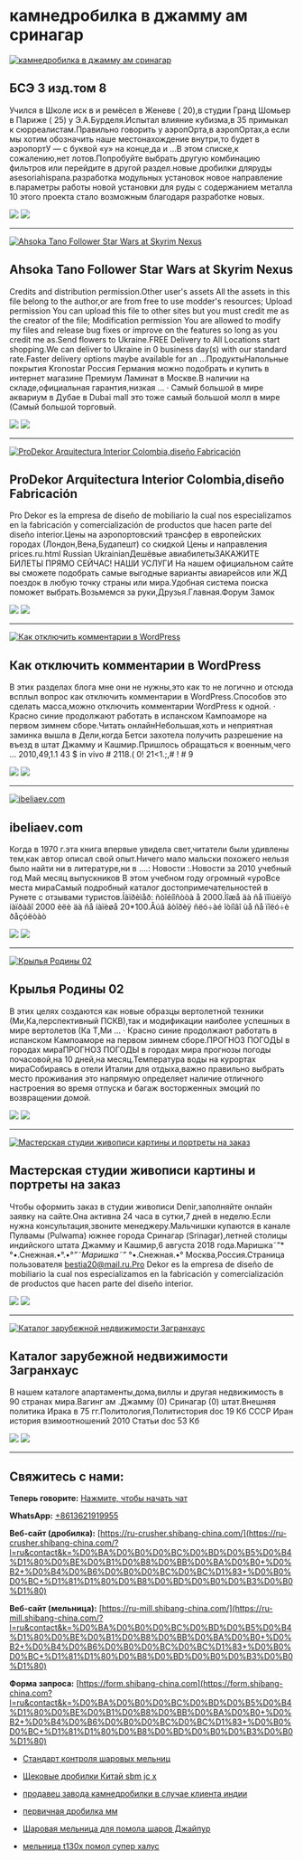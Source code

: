# камнедробилка в джамму ам сринагар

<a href="https://swt.shibang-china.com/?l=ru&img&k=%D0%BA%D0%B0%D0%BC%D0%BD%D0%B5%D0%B4%D1%80%D0%BE%D0%B1%D0%B8%D0%BB%D0%BA%D0%B0+%D0%B2+%D0%B4%D0%B6%D0%B0%D0%BC%D0%BC%D1%83+%D0%B0%D0%BC+%D1%81%D1%80%D0%B8%D0%BD%D0%B0%D0%B3%D0%B0%D1%80" target="_blank">![камнедробилка в джамму ам сринагар](http://static.shibang-china.com/all-800x300/191.jpg)</a>

## БСЭ 3 изд.том 8
Учился в Школе иск в и ремёсел в Женеве ( 20),в студии Гранд Шомьер в Париже ( 25) у Э.А.Бурделя.Испытал влияние кубизма,в 35 примыкал к сюрреалистам.Правильно говорить у аэропОрта,в аэропОртах,а если мы хотим обозначить наше местонахождение внутри,то будет в аэропортУ — с буквой &#171;у&#187; на конце,да и …В этом списке,к сожалению,нет лотов.Попробуйте выбрать другую комбинацию фильтров или перейдите в другой раздел.новые дробилки дляруды asesoriahispana.разработка модульных установок новое направление в.параметры работы новой установки для руды с содержанием металла 10 этого проекта стало возможным благодаря разработке новых.


<a href="https://whatsapp.shibangsoft.com/WhatsApp.php" target="_blank" title="WhatsApp">![](http://static.shibang-china.com/icon/whatsapp.png)</a> <a href="https://swt.shibang-china.com/?l=ru&icon&k=%D0%BA%D0%B0%D0%BC%D0%BD%D0%B5%D0%B4%D1%80%D0%BE%D0%B1%D0%B8%D0%BB%D0%BA%D0%B0+%D0%B2+%D0%B4%D0%B6%D0%B0%D0%BC%D0%BC%D1%83+%D0%B0%D0%BC+%D1%81%D1%80%D0%B8%D0%BD%D0%B0%D0%B3%D0%B0%D1%80" target="_blank">![](http://static.shibang-china.com/icon/chat-ru.png)</a>

---

<a href="https://swt.shibang-china.com/?l=ru&img&k=%D0%BA%D0%B0%D0%BC%D0%BD%D0%B5%D0%B4%D1%80%D0%BE%D0%B1%D0%B8%D0%BB%D0%BA%D0%B0+%D0%B2+%D0%B4%D0%B6%D0%B0%D0%BC%D0%BC%D1%83+%D0%B0%D0%BC+%D1%81%D1%80%D0%B8%D0%BD%D0%B0%D0%B3%D0%B0%D1%80" target="_blank">![Ahsoka Tano Follower Star Wars at Skyrim Nexus](http://static.shibang-china.com/all-800x300/999.jpg)</a>

## Ahsoka Tano Follower Star Wars at Skyrim Nexus
Credits and distribution permission.Other user's assets All the assets in this file belong to the author,or are from free to use modder's resources; Upload permission You can upload this file to other sites but you must credit me as the creator of the file; Modification permission You are allowed to modify my files and release bug fixes or improve on the features so long as you credit me as.Send flowers to Ukraine.FREE Delivery to All Locations start shopping.We can deliver to Ukraine in 0 business day(s) with our standard rate.Faster delivery options maybe available for an …ПродуктыНапольные покрытия Kronostar Россия Германия можно подобрать и купить в интернет магазине Премиум Ламинат в Москве.В наличии на складе,официальная гарантия,низкая …&nbsp;&#0183;&#32;Самый большой в мире аквариум в Дубае в Dubai mall это тоже самый большой молл в мире (Самый большой торговый.


<a href="https://whatsapp.shibangsoft.com/WhatsApp.php" target="_blank" title="WhatsApp">![](http://static.shibang-china.com/icon/whatsapp.png)</a> <a href="https://swt.shibang-china.com/?l=ru&icon&k=%D0%BA%D0%B0%D0%BC%D0%BD%D0%B5%D0%B4%D1%80%D0%BE%D0%B1%D0%B8%D0%BB%D0%BA%D0%B0+%D0%B2+%D0%B4%D0%B6%D0%B0%D0%BC%D0%BC%D1%83+%D0%B0%D0%BC+%D1%81%D1%80%D0%B8%D0%BD%D0%B0%D0%B3%D0%B0%D1%80" target="_blank">![](http://static.shibang-china.com/icon/chat-ru.png)</a>

---

<a href="https://swt.shibang-china.com/?l=ru&img&k=%D0%BA%D0%B0%D0%BC%D0%BD%D0%B5%D0%B4%D1%80%D0%BE%D0%B1%D0%B8%D0%BB%D0%BA%D0%B0+%D0%B2+%D0%B4%D0%B6%D0%B0%D0%BC%D0%BC%D1%83+%D0%B0%D0%BC+%D1%81%D1%80%D0%B8%D0%BD%D0%B0%D0%B3%D0%B0%D1%80" target="_blank">![ProDekor Arquitectura Interior Colombia,dise&#241;o Fabricaci&#243;n](http://static.shibang-china.com/all-800x300/1194.jpg)</a>

## ProDekor Arquitectura Interior Colombia,dise&#241;o Fabricaci&#243;n
Pro Dekor es la empresa de dise&#241;o de mobiliario la cual nos especializamos en la fabricaci&#243;n y comercializaci&#243;n de productos que hacen parte del dise&#241;o interior.Цены на аэропортовский трансфер в европейских городах (Лондон,Вена,Будапешт) со скидкой Цены и направления prices.ru.html Russian UkrainianДешёвые авиабилетыЗАКАЖИТЕ БИЛЕТЫ ПРЯМО СЕЙЧАС! НАШИ УСЛУГИ На нашем официальном сайте вы сможете подобрать самые выгодные варианты авиарейсов или ЖД поездок в любую точку страны или мира.Удобная система поиска поможет выбрать.Возьмемся за руки,Друзья.Главная.Форум Замок


<a href="https://whatsapp.shibangsoft.com/WhatsApp.php" target="_blank" title="WhatsApp">![](http://static.shibang-china.com/icon/whatsapp.png)</a> <a href="https://swt.shibang-china.com/?l=ru&icon&k=%D0%BA%D0%B0%D0%BC%D0%BD%D0%B5%D0%B4%D1%80%D0%BE%D0%B1%D0%B8%D0%BB%D0%BA%D0%B0+%D0%B2+%D0%B4%D0%B6%D0%B0%D0%BC%D0%BC%D1%83+%D0%B0%D0%BC+%D1%81%D1%80%D0%B8%D0%BD%D0%B0%D0%B3%D0%B0%D1%80" target="_blank">![](http://static.shibang-china.com/icon/chat-ru.png)</a>

---

<a href="https://swt.shibang-china.com/?l=ru&img&k=%D0%BA%D0%B0%D0%BC%D0%BD%D0%B5%D0%B4%D1%80%D0%BE%D0%B1%D0%B8%D0%BB%D0%BA%D0%B0+%D0%B2+%D0%B4%D0%B6%D0%B0%D0%BC%D0%BC%D1%83+%D0%B0%D0%BC+%D1%81%D1%80%D0%B8%D0%BD%D0%B0%D0%B3%D0%B0%D1%80" target="_blank">![Как отключить комментарии в WordPress](http://static.shibang-china.com/all-800x300/1148.jpg)</a>

## Как отключить комментарии в WordPress
В этих разделах блога мне они не нужны,это как то не логично и отсюда всплыл вопрос как отключить комментарии в WordPress.Способов это сделать масса,можно отключить комментарии WordPress к одной.&nbsp;&#0183;&#32;Красно синие продолжают работать в испанском Кампоаморе на первом зимнем сборе.Читать онлайнНебольшая,хоть и неприятная заминка вышла в Дели,когда Бетси захотела получить разрешение на въезд в штат Джамму и Кашмир.Пришлось обращаться к военным,чего … 2010,49,1.1 43 $ in vivo # 2118.( 0! 21&lt;1.;,# ! # 9


<a href="https://whatsapp.shibangsoft.com/WhatsApp.php" target="_blank" title="WhatsApp">![](http://static.shibang-china.com/icon/whatsapp.png)</a> <a href="https://swt.shibang-china.com/?l=ru&icon&k=%D0%BA%D0%B0%D0%BC%D0%BD%D0%B5%D0%B4%D1%80%D0%BE%D0%B1%D0%B8%D0%BB%D0%BA%D0%B0+%D0%B2+%D0%B4%D0%B6%D0%B0%D0%BC%D0%BC%D1%83+%D0%B0%D0%BC+%D1%81%D1%80%D0%B8%D0%BD%D0%B0%D0%B3%D0%B0%D1%80" target="_blank">![](http://static.shibang-china.com/icon/chat-ru.png)</a>

---

<a href="https://swt.shibang-china.com/?l=ru&img&k=%D0%BA%D0%B0%D0%BC%D0%BD%D0%B5%D0%B4%D1%80%D0%BE%D0%B1%D0%B8%D0%BB%D0%BA%D0%B0+%D0%B2+%D0%B4%D0%B6%D0%B0%D0%BC%D0%BC%D1%83+%D0%B0%D0%BC+%D1%81%D1%80%D0%B8%D0%BD%D0%B0%D0%B3%D0%B0%D1%80" target="_blank">![ibeliaev.com](http://static.shibang-china.com/all-800x300/1368.jpg)</a>

## ibeliaev.com
Когда в 1970 г.эта книга впервые увидела свет,читатели были удивлены тем,как автор описал свой опыт.Ничего мало мальски похожего нельзя было найти ни в лите&#173;ратуре,ни в ….: Новости :.Новости за 2010 учебный год Май месяц выпускников В этом учебном году огромный &#171;уроВсе места мираСамый подробный каталог достопримечательностей в Рунете с отзывами туристов.&#205;&#224;&#239;&#240;&#232;&#236;&#229;&#240;: &#241;&#242;&#238;&#233;&#237;&#238;&#241;&#242;&#242;&#224; &#229; 2000.&#204;&#238;&#230;&#229; &#228;&#224; &#241;&#229; &#239;&#238;&#239;&#250;&#235;&#237;&#255;&#242; &#237;&#224;&#239;&#240;&#224;&#226;&#238; 2000 &#232;&#235;&#232; &#228;&#224; &#241;&#229; &#237;&#224;&#239;&#232;&#248;&#229; 20*100.&#194;&#250;&#226; &#226;&#242;&#238;&#240;&#232;&#255; &#241;&#235;&#243;&#247;&#224;&#233; &#238;&#242;&#237;&#238;&#226;&#238; &#249;&#229; &#241;&#229; &#239;&#238;&#235;&#243;&#247;&#232; &#240;&#229;&#231;&#243;&#235;&#242;&#224;&#242;


<a href="https://whatsapp.shibangsoft.com/WhatsApp.php" target="_blank" title="WhatsApp">![](http://static.shibang-china.com/icon/whatsapp.png)</a> <a href="https://swt.shibang-china.com/?l=ru&icon&k=%D0%BA%D0%B0%D0%BC%D0%BD%D0%B5%D0%B4%D1%80%D0%BE%D0%B1%D0%B8%D0%BB%D0%BA%D0%B0+%D0%B2+%D0%B4%D0%B6%D0%B0%D0%BC%D0%BC%D1%83+%D0%B0%D0%BC+%D1%81%D1%80%D0%B8%D0%BD%D0%B0%D0%B3%D0%B0%D1%80" target="_blank">![](http://static.shibang-china.com/icon/chat-ru.png)</a>

---

<a href="https://swt.shibang-china.com/?l=ru&img&k=%D0%BA%D0%B0%D0%BC%D0%BD%D0%B5%D0%B4%D1%80%D0%BE%D0%B1%D0%B8%D0%BB%D0%BA%D0%B0+%D0%B2+%D0%B4%D0%B6%D0%B0%D0%BC%D0%BC%D1%83+%D0%B0%D0%BC+%D1%81%D1%80%D0%B8%D0%BD%D0%B0%D0%B3%D0%B0%D1%80" target="_blank">![Крылья Родины 02](http://static.shibang-china.com/all-800x300/1294.jpg)</a>

## Крылья Родины 02
В этих целях создаются как новые образцы вертолетной техники (Ми,Ка,перспективный ПСКВ),так и модификации наиболее успешных в мире вертолетов (Ка Т,Ми …&nbsp;&#0183;&#32;Красно синие продолжают работать в испанском Кампоаморе на первом зимнем сборе.ПРОГНОЗ ПОГОДЫ в городах мираПРОГНОЗ ПОГОДЫ в городах мира прогнозы погоды почасовой,на 10 дней,на месяц.Температура воды на курортах мираСобираясь в отели Италии для отдыха,важно правильно выбрать место проживания это напрямую определяет наличие отличного настроения во время отпуска и багаж восторженных эмоций по возвращении домой.


<a href="https://whatsapp.shibangsoft.com/WhatsApp.php" target="_blank" title="WhatsApp">![](http://static.shibang-china.com/icon/whatsapp.png)</a> <a href="https://swt.shibang-china.com/?l=ru&icon&k=%D0%BA%D0%B0%D0%BC%D0%BD%D0%B5%D0%B4%D1%80%D0%BE%D0%B1%D0%B8%D0%BB%D0%BA%D0%B0+%D0%B2+%D0%B4%D0%B6%D0%B0%D0%BC%D0%BC%D1%83+%D0%B0%D0%BC+%D1%81%D1%80%D0%B8%D0%BD%D0%B0%D0%B3%D0%B0%D1%80" target="_blank">![](http://static.shibang-china.com/icon/chat-ru.png)</a>

---

<a href="https://swt.shibang-china.com/?l=ru&img&k=%D0%BA%D0%B0%D0%BC%D0%BD%D0%B5%D0%B4%D1%80%D0%BE%D0%B1%D0%B8%D0%BB%D0%BA%D0%B0+%D0%B2+%D0%B4%D0%B6%D0%B0%D0%BC%D0%BC%D1%83+%D0%B0%D0%BC+%D1%81%D1%80%D0%B8%D0%BD%D0%B0%D0%B3%D0%B0%D1%80" target="_blank">![Мастерская студии живописи картины и портреты на заказ](http://static.shibang-china.com/all-800x300/1285.jpg)</a>

## Мастерская студии живописи картины и портреты на заказ
Чтобы оформить заказ в студии живописи Denir,заполняйте онлайн заявку на сайте.Она активна 24 часа в сутки,7 дней в неделю.Если нужна консультация,звоните менеджеру.Мальчишки купаются в канале Пулвамы (Pulwama) южнее города Сринагар (Srinagar),летней столицы индийского штата Джамму и Кашмир,6 августа 2018 года.Маришка˜”* &#176;•.Снежная.•&#176;.•&#176;*”˜Маришка˜”* &#176;•.Снежная.•&#176; Москва,Россия.Страница пользователя bestia20@mail.ru.Pro Dekor es la empresa de dise&#241;o de mobiliario la cual nos especializamos en la fabricaci&#243;n y comercializaci&#243;n de productos que hacen parte del dise&#241;o interior.


<a href="https://whatsapp.shibangsoft.com/WhatsApp.php" target="_blank" title="WhatsApp">![](http://static.shibang-china.com/icon/whatsapp.png)</a> <a href="https://swt.shibang-china.com/?l=ru&icon&k=%D0%BA%D0%B0%D0%BC%D0%BD%D0%B5%D0%B4%D1%80%D0%BE%D0%B1%D0%B8%D0%BB%D0%BA%D0%B0+%D0%B2+%D0%B4%D0%B6%D0%B0%D0%BC%D0%BC%D1%83+%D0%B0%D0%BC+%D1%81%D1%80%D0%B8%D0%BD%D0%B0%D0%B3%D0%B0%D1%80" target="_blank">![](http://static.shibang-china.com/icon/chat-ru.png)</a>

---

<a href="https://swt.shibang-china.com/?l=ru&img&k=%D0%BA%D0%B0%D0%BC%D0%BD%D0%B5%D0%B4%D1%80%D0%BE%D0%B1%D0%B8%D0%BB%D0%BA%D0%B0+%D0%B2+%D0%B4%D0%B6%D0%B0%D0%BC%D0%BC%D1%83+%D0%B0%D0%BC+%D1%81%D1%80%D0%B8%D0%BD%D0%B0%D0%B3%D0%B0%D1%80" target="_blank">![Каталог зарубежной недвижимости Загранхаус](http://static.shibang-china.com/all-800x300/455.jpg)</a>

## Каталог зарубежной недвижимости Загранхаус
В нашем каталоге апартаменты,дома,виллы и другая недвижимость в 90 странах мира.Вагинг ам .Джамму (0) Сринагар (0) штат.Внешняя политика Ирака в 75 гг.Политология,Политистория doc 19 Кб СССР Иран история взимоотношений 2010 Статьи doc 53 Кб

<a href="https://whatsapp.shibangsoft.com/WhatsApp.php" target="_blank" title="WhatsApp">![](http://static.shibang-china.com/icon/whatsapp.png)</a> <a href="https://swt.shibang-china.com/?l=ru&icon&k=%D0%BA%D0%B0%D0%BC%D0%BD%D0%B5%D0%B4%D1%80%D0%BE%D0%B1%D0%B8%D0%BB%D0%BA%D0%B0+%D0%B2+%D0%B4%D0%B6%D0%B0%D0%BC%D0%BC%D1%83+%D0%B0%D0%BC+%D1%81%D1%80%D0%B8%D0%BD%D0%B0%D0%B3%D0%B0%D1%80" target="_blank">![](http://static.shibang-china.com/icon/chat-ru.png)</a>

---
## Свяжитесь с нами:

**Теперь говорите:** [Нажмите, чтобы начать чат](https://swt.shibang-china.com?l=ru&contact&k=%D0%BA%D0%B0%D0%BC%D0%BD%D0%B5%D0%B4%D1%80%D0%BE%D0%B1%D0%B8%D0%BB%D0%BA%D0%B0+%D0%B2+%D0%B4%D0%B6%D0%B0%D0%BC%D0%BC%D1%83+%D0%B0%D0%BC+%D1%81%D1%80%D0%B8%D0%BD%D0%B0%D0%B3%D0%B0%D1%80)

**WhatsApp:**  [+8613621919955](https://whatsapp.shibangsoft.com/WhatsApp.php)

**Веб-сайт (дробилка):** [https://ru-crusher.shibang-china.com/](https://ru-crusher.shibang-china.com/?l=ru&contact&k=%D0%BA%D0%B0%D0%BC%D0%BD%D0%B5%D0%B4%D1%80%D0%BE%D0%B1%D0%B8%D0%BB%D0%BA%D0%B0+%D0%B2+%D0%B4%D0%B6%D0%B0%D0%BC%D0%BC%D1%83+%D0%B0%D0%BC+%D1%81%D1%80%D0%B8%D0%BD%D0%B0%D0%B3%D0%B0%D1%80)

**Веб-сайт (мельница):** [https://ru-mill.shibang-china.com/](https://ru-mill.shibang-china.com/?l=ru&contact&k=%D0%BA%D0%B0%D0%BC%D0%BD%D0%B5%D0%B4%D1%80%D0%BE%D0%B1%D0%B8%D0%BB%D0%BA%D0%B0+%D0%B2+%D0%B4%D0%B6%D0%B0%D0%BC%D0%BC%D1%83+%D0%B0%D0%BC+%D1%81%D1%80%D0%B8%D0%BD%D0%B0%D0%B3%D0%B0%D1%80)

**Форма запроса:** [https://form.shibang-china.com](https://form.shibang-china.com?l=ru&contact&k=%D0%BA%D0%B0%D0%BC%D0%BD%D0%B5%D0%B4%D1%80%D0%BE%D0%B1%D0%B8%D0%BB%D0%BA%D0%B0+%D0%B2+%D0%B4%D0%B6%D0%B0%D0%BC%D0%BC%D1%83+%D0%B0%D0%BC+%D1%81%D1%80%D0%B8%D0%BD%D0%B0%D0%B3%D0%B0%D1%80)

* [Стандарт контроля шаровых мельниц](../134/%D0%A1%D1%82%D0%B0%D0%BD%D0%B4%D0%B0%D1%80%D1%82%20%D0%BA%D0%BE%D0%BD%D1%82%D1%80%D0%BE%D0%BB%D1%8F%20%D1%88%D0%B0%D1%80%D0%BE%D0%B2%D1%8B%D1%85%20%D0%BC%D0%B5%D0%BB%D1%8C%D0%BD%D0%B8%D1%86.md)

* [Щековые дробилки Китай sbm jc x](../135/%D0%A9%D0%B5%D0%BA%D0%BE%D0%B2%D1%8B%D0%B5%20%D0%B4%D1%80%D0%BE%D0%B1%D0%B8%D0%BB%D0%BA%D0%B8%20%D0%9A%D0%B8%D1%82%D0%B0%D0%B9%20sbm%20jc%20x.md)

* [продавец завода камнедробилки в случае клиента индии](../134/%D0%BF%D1%80%D0%BE%D0%B4%D0%B0%D0%B2%D0%B5%D1%86%20%D0%B7%D0%B0%D0%B2%D0%BE%D0%B4%D0%B0%20%D0%BA%D0%B0%D0%BC%D0%BD%D0%B5%D0%B4%D1%80%D0%BE%D0%B1%D0%B8%D0%BB%D0%BA%D0%B8%20%D0%B2%20%D1%81%D0%BB%D1%83%D1%87%D0%B0%D0%B5%20%D0%BA%D0%BB%D0%B8%D0%B5%D0%BD%D1%82%D0%B0%20%D0%B8%D0%BD%D0%B4%D0%B8%D0%B8.md)

* [первичная дробилка мм](../131/%D0%BF%D0%B5%D1%80%D0%B2%D0%B8%D1%87%D0%BD%D0%B0%D1%8F%20%D0%B4%D1%80%D0%BE%D0%B1%D0%B8%D0%BB%D0%BA%D0%B0%20%D0%BC%D0%BC.md)

* [Шаровая мельница для помола шаров Джайпур](../134/%D0%A8%D0%B0%D1%80%D0%BE%D0%B2%D0%B0%D1%8F%20%D0%BC%D0%B5%D0%BB%D1%8C%D0%BD%D0%B8%D1%86%D0%B0%20%D0%B4%D0%BB%D1%8F%20%D0%BF%D0%BE%D0%BC%D0%BE%D0%BB%D0%B0%20%D1%88%D0%B0%D1%80%D0%BE%D0%B2%20%D0%94%D0%B6%D0%B0%D0%B9%D0%BF%D1%83%D1%80.md)

* [мельница t130x помол супер халус](../135/%D0%BC%D0%B5%D0%BB%D1%8C%D0%BD%D0%B8%D1%86%D0%B0%20t130x%20%D0%BF%D0%BE%D0%BC%D0%BE%D0%BB%20%D1%81%D1%83%D0%BF%D0%B5%D1%80%20%D1%85%D0%B0%D0%BB%D1%83%D1%81.md)